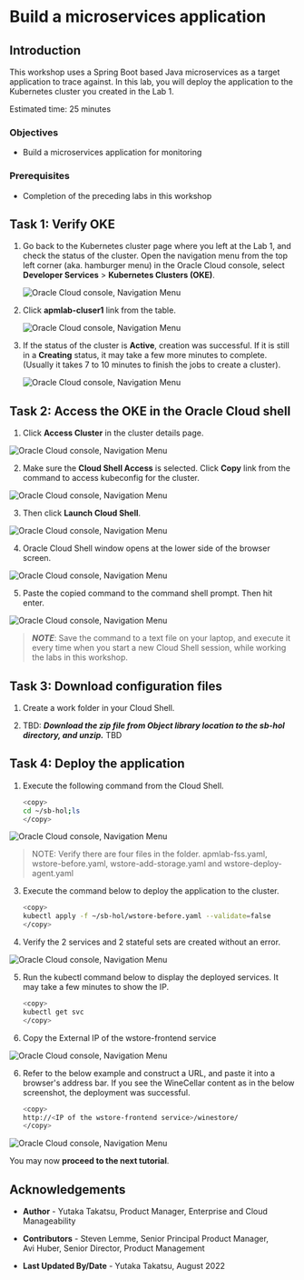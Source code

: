 # Build a microservices application

## Introduction

This workshop uses a Spring Boot based Java microservices as a target application to trace against. In this lab, you will deploy the application to the Kubernetes cluster you created in the Lab 1.


Estimated time: 25 minutes

### Objectives

* Build a microservices application for monitoring

### Prerequisites

* Completion of the preceding labs in this workshop

## **Task 1**: Verify OKE

1. Go back to the Kubernetes cluster page where you left at the Lab 1, and check the status of the cluster. Open the navigation menu from the top left corner (aka. hamburger menu) in the Oracle Cloud console, select **Developer Services** > **Kubernetes Clusters (OKE)**.

   ![Oracle Cloud console, Navigation Menu](images/1-1-menu.png " ")

2. Click **apmlab-cluser1** link from the table.

   ![Oracle Cloud console, Navigation Menu](images/1-2-menu.png " ")

3. If the status of the cluster is **Active**, creation was successful. If it is still in a **Creating** status, it may take a few more minutes to complete. (Usually it takes 7 to 10 minutes to finish the jobs to create a cluster).

   ![Oracle Cloud console, Navigation Menu](images/1-9-OKE.png " ")

## **Task 2**: Access the OKE in the Oracle Cloud shell


1. Click **Access Cluster** in the cluster details page.

  ![Oracle Cloud console, Navigation Menu](images/2-1-OKE.png " ")

2. Make sure the **Cloud Shell Access** is selected. Click **Copy** link from the command to access kubeconfig for the cluster.

  ![Oracle Cloud console, Navigation Menu](images/2-2-OKE.png " ")

3. Then click **Launch Cloud Shell**.

  ![Oracle Cloud console, Navigation Menu](images/2-2-2-OKE.png " ")

4. Oracle Cloud Shell window opens at the lower side of the browser screen.

  ![Oracle Cloud console, Navigation Menu](images/2-3-OKE.png " ")

5. Paste the copied command to the command shell prompt. Then hit enter.   

  ![Oracle Cloud console, Navigation Menu](images/2-4-OKE.png " ")

  >***NOTE***: Save the command to a text file on your laptop, and execute it every time when you start a new Cloud Shell session, while working the labs in this workshop.

## **Task 3**: Download configuration files

1. Create a work folder in your Cloud Shell.

2. TBD: ***Download the zip file from Object library location to the sb-hol directory, and unzip.*** TBD


## **Task 4**: Deploy the application

1. Execute the following command from the Cloud Shell.

    ``` bash
    <copy>
    cd ~/sb-hol;ls
    </copy>
    ```
  ![Oracle Cloud console, Navigation Menu](images/4-1-cloudshell.png " ")

  >NOTE: Verify there are four  files in the folder.
  apmlab-fss.yaml, wstore-before.yaml, wstore-add-storage.yaml and wstore-deploy-agent.yaml

3. Execute the command below to deploy the application to the cluster.
    ``` bash
    <copy>
    kubectl apply -f ~/sb-hol/wstore-before.yaml --validate=false
    </copy>
    ```

4. Verify the 2 services and 2 stateful sets are created without an error.

  ![Oracle Cloud console, Navigation Menu](images/4-2-cloudshell.png " ")

5. Run the kubectl command below to display the deployed services. It may take a few minutes to show the IP.

    ``` bash
    <copy>
    kubectl get svc
    </copy>
    ```
5. Copy the External IP of the wstore-frontend service

  ![Oracle Cloud console, Navigation Menu](images/4-3-cloudshell.png " ")

6. Refer to the below example and construct a URL, and paste it into a browser's address bar. If you see the WineCellar content as in the below screenshot, the deployment was successful.

    ``` bash
    <copy>
    http://<IP of the wstore-frontend service>/winestore/
    </copy>
    ```
  ![Oracle Cloud console, Navigation Menu](images/4-4-winestore.png " ")


You may now **proceed to the next tutorial**.

## Acknowledgements

* **Author** - Yutaka Takatsu, Product Manager, Enterprise and Cloud Manageability
- **Contributors** - Steven Lemme, Senior Principal Product Manager,  
Avi Huber, Senior Director, Product Management
* **Last Updated By/Date** - Yutaka Takatsu, August 2022
